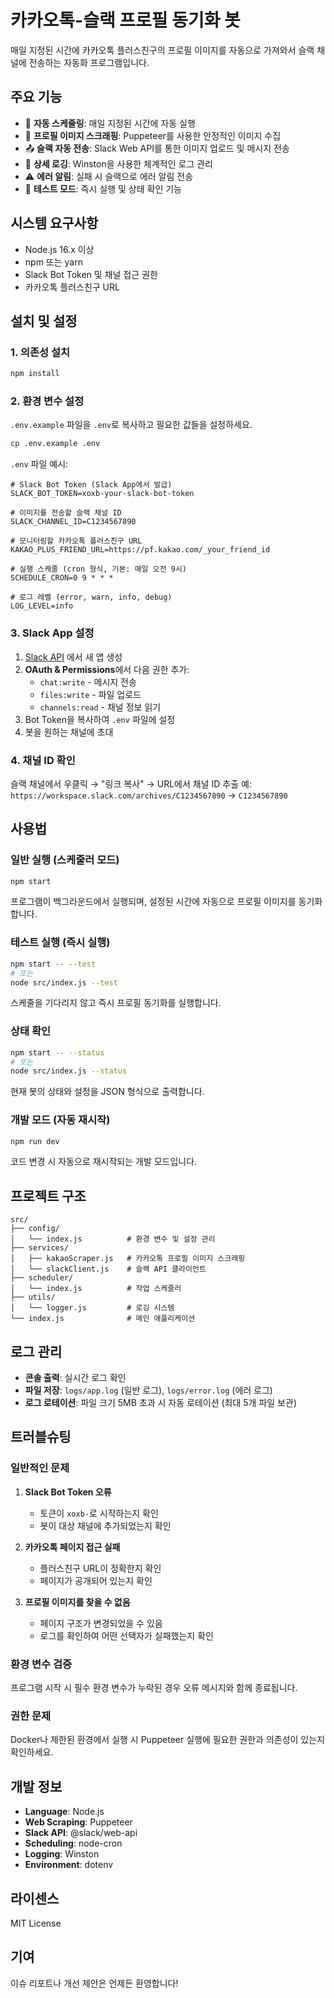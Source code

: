 # 카카오톡-슬랙 프로필 동기화 봇

매일 지정된 시간에 카카오톡 플러스친구의 프로필 이미지를 자동으로 가져와서 슬랙 채널에 전송하는 자동화 프로그램입니다.

## 주요 기능

- 🔄 **자동 스케줄링**: 매일 지정된 시간에 자동 실행
- 📸 **프로필 이미지 스크래핑**: Puppeteer를 사용한 안정적인 이미지 수집
- 📤 **슬랙 자동 전송**: Slack Web API를 통한 이미지 업로드 및 메시지 전송
- 📝 **상세 로깅**: Winston을 사용한 체계적인 로그 관리
- ⚠️ **에러 알림**: 실패 시 슬랙으로 에러 알림 전송
- 🧪 **테스트 모드**: 즉시 실행 및 상태 확인 기능

## 시스템 요구사항

- Node.js 16.x 이상
- npm 또는 yarn
- Slack Bot Token 및 채널 접근 권한
- 카카오톡 플러스친구 URL

## 설치 및 설정

### 1. 의존성 설치

```bash
npm install
```

### 2. 환경 변수 설정

`.env.example` 파일을 `.env`로 복사하고 필요한 값들을 설정하세요.

```bash
cp .env.example .env
```

`.env` 파일 예시:
```env
# Slack Bot Token (Slack App에서 발급)
SLACK_BOT_TOKEN=xoxb-your-slack-bot-token

# 이미지를 전송할 슬랙 채널 ID
SLACK_CHANNEL_ID=C1234567890

# 모니터링할 카카오톡 플러스친구 URL
KAKAO_PLUS_FRIEND_URL=https://pf.kakao.com/_your_friend_id

# 실행 스케줄 (cron 형식, 기본: 매일 오전 9시)
SCHEDULE_CRON=0 9 * * *

# 로그 레벨 (error, warn, info, debug)
LOG_LEVEL=info
```

### 3. Slack App 설정

1. [Slack API](https://api.slack.com/apps) 에서 새 앱 생성
2. **OAuth & Permissions**에서 다음 권한 추가:
   - `chat:write` - 메시지 전송
   - `files:write` - 파일 업로드
   - `channels:read` - 채널 정보 읽기
3. Bot Token을 복사하여 `.env` 파일에 설정
4. 봇을 원하는 채널에 초대

### 4. 채널 ID 확인

슬랙 채널에서 우클릭 → "링크 복사" → URL에서 채널 ID 추출
예: `https://workspace.slack.com/archives/C1234567890` → `C1234567890`

## 사용법

### 일반 실행 (스케줄러 모드)

```bash
npm start
```

프로그램이 백그라운드에서 실행되며, 설정된 시간에 자동으로 프로필 이미지를 동기화합니다.

### 테스트 실행 (즉시 실행)

```bash
npm start -- --test
# 또는
node src/index.js --test
```

스케줄을 기다리지 않고 즉시 프로필 동기화를 실행합니다.

### 상태 확인

```bash
npm start -- --status
# 또는
node src/index.js --status
```

현재 봇의 상태와 설정을 JSON 형식으로 출력합니다.

### 개발 모드 (자동 재시작)

```bash
npm run dev
```

코드 변경 시 자동으로 재시작되는 개발 모드입니다.

## 프로젝트 구조

```
src/
├── config/
│   └── index.js          # 환경 변수 및 설정 관리
├── services/
│   ├── kakaoScraper.js   # 카카오톡 프로필 이미지 스크래핑
│   └── slackClient.js    # 슬랙 API 클라이언트
├── scheduler/
│   └── index.js          # 작업 스케줄러
├── utils/
│   └── logger.js         # 로깅 시스템
└── index.js              # 메인 애플리케이션
```

## 로그 관리

- **콘솔 출력**: 실시간 로그 확인
- **파일 저장**: `logs/app.log` (일반 로그), `logs/error.log` (에러 로그)
- **로그 로테이션**: 파일 크기 5MB 초과 시 자동 로테이션 (최대 5개 파일 보관)

## 트러블슈팅

### 일반적인 문제

1. **Slack Bot Token 오류**
   - 토큰이 `xoxb-`로 시작하는지 확인
   - 봇이 대상 채널에 추가되었는지 확인

2. **카카오톡 페이지 접근 실패**
   - 플러스친구 URL이 정확한지 확인
   - 페이지가 공개되어 있는지 확인

3. **프로필 이미지를 찾을 수 없음**
   - 페이지 구조가 변경되었을 수 있음
   - 로그를 확인하여 어떤 선택자가 실패했는지 확인

### 환경 변수 검증

프로그램 시작 시 필수 환경 변수가 누락된 경우 오류 메시지와 함께 종료됩니다.

### 권한 문제

Docker나 제한된 환경에서 실행 시 Puppeteer 실행에 필요한 권한과 의존성이 있는지 확인하세요.

## 개발 정보

- **Language**: Node.js
- **Web Scraping**: Puppeteer
- **Slack API**: @slack/web-api
- **Scheduling**: node-cron
- **Logging**: Winston
- **Environment**: dotenv

## 라이센스

MIT License

## 기여

이슈 리포트나 개선 제안은 언제든 환영합니다!